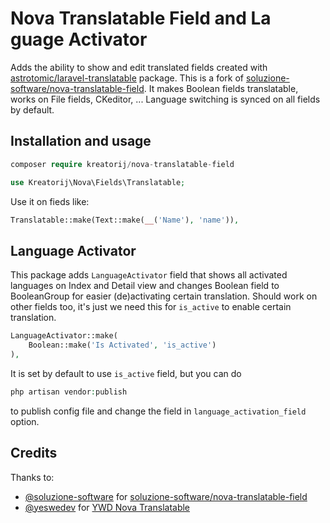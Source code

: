 # Nova Translatable Field and La guage Activator
Adds the ability to show and edit translated fields created with [astrotomic/laravel-translatable](https://github.com/Astrotomic/laravel-translatable) package. This is a fork of [soluzione-software/nova-translatable-field](https://github.com/soluzione-software/nova-translatable-field). It makes Boolean fields translatable, works on File fields, CKeditor, ... Language switching is synced on all fields by default.

## Installation and usage

``` php
composer require kreatorij/nova-translatable-field
```

``` php
use Kreatorij\Nova\Fields\Translatable;
```
Use it on fieds like:
``` php
Translatable::make(Text::make(__('Name'), 'name')),
```

## Language Activator
This package adds `LanguageActivator` field that shows all activated languages on Index and Detail view and changes Boolean field to BooleanGroup for easier (de)activating certain translation. Should work on other fields too, it's just we need this for `is_active` to enable certain translation.
``` php
LanguageActivator::make(
	Boolean::make('Is Activated', 'is_active')
),
```

It is set by default to use `is_active` field, but you can do
``` php
php artisan vendor:publish
```
to publish config file and change the field in `language_activation_field` option.

## Credits
Thanks to:
- [@soluzione-software](https://github.com/soluzione-software) for [soluzione-software/nova-translatable-field](https://github.com/soluzione-software/nova-translatable-field)
- [@yeswedev](https://framagit.org/yeswedev) for [YWD Nova Translatable](https://framagit.org/yeswedev/ywd_nova-translatable)
